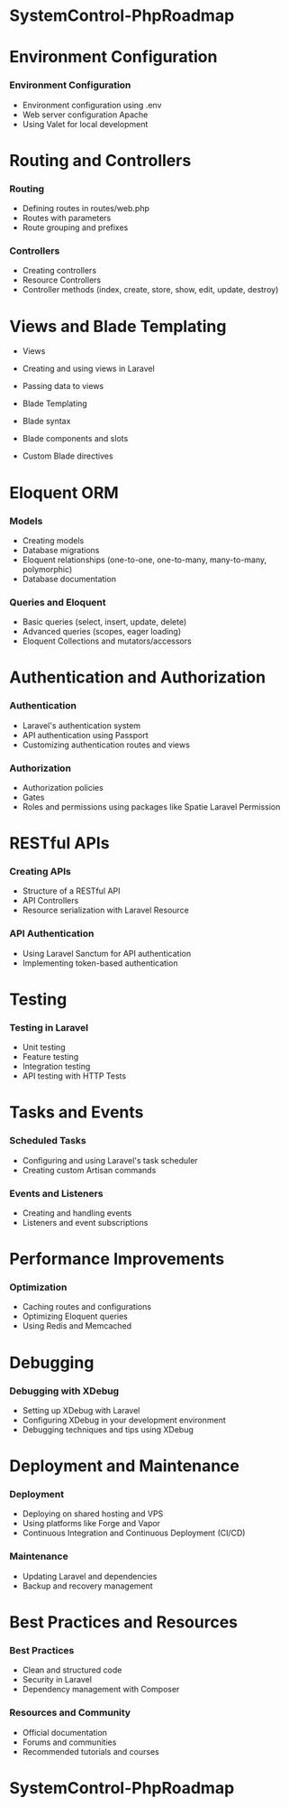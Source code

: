 # SystemControl-PhpRoadmap
# Environment Configuration
### Environment Configuration
-  Environment configuration using .env
-  Web server configuration Apache
-  Using Valet for local development

# Routing and Controllers

### Routing
-  Defining routes in routes/web.php
-  Routes with parameters
-  Route grouping and prefixes

### Controllers
-  Creating controllers
-  Resource Controllers
-  Controller methods (index, create, store, show, edit, update, destroy)

# Views and Blade Templating

-  Views
-  Creating and using views in Laravel
-  Passing data to views

-  Blade Templating
-  Blade syntax
-  Blade components and slots
-  Custom Blade directives

# Eloquent ORM

### Models
- Creating models
- Database migrations
- Eloquent relationships (one-to-one, one-to-many, many-to-many, polymorphic)
- Database documentation

### Queries and Eloquent
-  Basic queries (select, insert, update, delete)
-  Advanced queries (scopes, eager loading)
-  Eloquent Collections and mutators/accessors

# Authentication and Authorization

### Authentication
-  Laravel's authentication system
-  API authentication using Passport
-  Customizing authentication routes and views

### Authorization
-  Authorization policies
-  Gates
-  Roles and permissions using packages like Spatie Laravel Permission

# RESTful APIs

### Creating APIs
-  Structure of a RESTful API
-  API Controllers
-  Resource serialization with Laravel Resource

### API Authentication
-  Using Laravel Sanctum for API authentication
-  Implementing token-based authentication

# Testing

### Testing in Laravel
-  Unit testing
-  Feature testing
-  Integration testing
-  API testing with HTTP Tests

# Tasks and Events

### Scheduled Tasks
-  Configuring and using Laravel's task scheduler
-  Creating custom Artisan commands

### Events and Listeners
-  Creating and handling events
-  Listeners and event subscriptions

# Performance Improvements
### Optimization
-  Caching routes and configurations
-  Optimizing Eloquent queries
-  Using Redis and Memcached

# Debugging
### Debugging with XDebug
-  Setting up XDebug with Laravel
-  Configuring XDebug in your development environment
-  Debugging techniques and tips using XDebug

# Deployment and Maintenance
### Deployment
-  Deploying on shared hosting and VPS
-  Using platforms like Forge and Vapor
-  Continuous Integration and Continuous Deployment (CI/CD)

### Maintenance
-  Updating Laravel and dependencies
-  Backup and recovery management

# Best Practices and Resources

### Best Practices
-  Clean and structured code
-  Security in Laravel
-  Dependency management with Composer

### Resources and Community
-  Official documentation
-  Forums and communities
-  Recommended tutorials and courses

# SystemControl-PhpRoadmap
